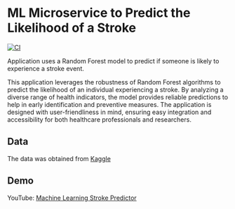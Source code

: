 # ML Microservice to Predict the Likelihood of a Stroke

[![CI](https://github.com/rmratliffbrown/ml-stroke-predictor/actions/workflows/main.yml/badge.svg)](https://github.com/rmratliffbrown/ml-stroke-predictor/actions/workflows/main.yml)

Application uses a Random Forest model to predict if someone is likely to experience a stroke event.

This application leverages the robustness of Random Forest algorithms to predict the likelihood of an individual experiencing a stroke. By analyzing a diverse range of health indicators, the model provides reliable predictions to help in early identification and preventive measures. The application is designed with user-friendliness in mind, ensuring easy integration and accessibility for both healthcare professionals and researchers.


## Data 

The data was obtained from [Kaggle](https://www.kaggle.com/datasets/fedesoriano/stroke-prediction-dataset)


## Demo 

YouTube: [Machine Learning Stroke Predictor](https://youtu.be/Y9bSNdFvXZ4)
